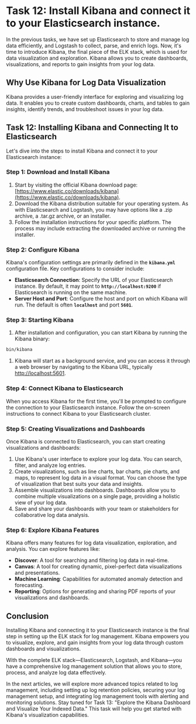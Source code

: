 # Task 12: Install Kibana and connect it to your Elasticsearch instance.

In the previous tasks, we have set up Elasticsearch to store and manage log data efficiently, and Logstash to collect, parse, and enrich logs. Now, it's time to introduce Kibana, the final piece of the ELK stack, which is used for data visualization and exploration. Kibana allows you to create dashboards, visualizations, and reports to gain insights from your log data.

## **Why Use Kibana for Log Data Visualization**

Kibana provides a user-friendly interface for exploring and visualizing log data. It enables you to create custom dashboards, charts, and tables to gain insights, identify trends, and troubleshoot issues in your log data.

## **Task 12: Installing Kibana and Connecting It to Elasticsearch**

Let's dive into the steps to install Kibana and connect it to your Elasticsearch instance:

### **Step 1: Download and Install Kibana**

1. Start by visiting the official Kibana download page: [https://www.elastic.co/downloads/kibana](https://www.elastic.co/downloads/kibana).
2. Download the Kibana distribution suitable for your operating system. As with Elasticsearch and Logstash, you may have options like a .zip archive, a .tar.gz archive, or an installer.
3. Follow the installation instructions for your specific platform. The process may include extracting the downloaded archive or running the installer.

### **Step 2: Configure Kibana**

Kibana's configuration settings are primarily defined in the **`kibana.yml`** configuration file. Key configurations to consider include:

- **Elasticsearch Connection**: Specify the URL of your Elasticsearch instance. By default, it may point to **`http://localhost:9200`** if Elasticsearch is running on the same machine.
- **Server Host and Port**: Configure the host and port on which Kibana will run. The default is often **`localhost`** and port **`5601`**.

### **Step 3: Starting Kibana**

1. After installation and configuration, you can start Kibana by running the Kibana binary:

```bash
bin/kibana
```

1. Kibana will start as a background service, and you can access it through a web browser by navigating to the Kibana URL, typically [http://localhost:5601](http://localhost:5601/).

### **Step 4: Connect Kibana to Elasticsearch**

When you access Kibana for the first time, you'll be prompted to configure the connection to your Elasticsearch instance. Follow the on-screen instructions to connect Kibana to your Elasticsearch cluster.

### **Step 5: Creating Visualizations and Dashboards**

Once Kibana is connected to Elasticsearch, you can start creating visualizations and dashboards:

1. Use Kibana's user interface to explore your log data. You can search, filter, and analyze log entries.
2. Create visualizations, such as line charts, bar charts, pie charts, and maps, to represent log data in a visual format. You can choose the type of visualization that best suits your data and insights.
3. Assemble visualizations into dashboards. Dashboards allow you to combine multiple visualizations on a single page, providing a holistic view of your log data.
4. Save and share your dashboards with your team or stakeholders for collaborative log data analysis.

### **Step 6: Explore Kibana Features**

Kibana offers many features for log data visualization, exploration, and analysis. You can explore features like:

- **Discover**: A tool for searching and filtering log data in real-time.
- **Canvas**: A tool for creating dynamic, pixel-perfect data visualizations and presentations.
- **Machine Learning**: Capabilities for automated anomaly detection and forecasting.
- **Reporting**: Options for generating and sharing PDF reports of your visualizations and dashboards.

## **Conclusion**

Installing Kibana and connecting it to your Elasticsearch instance is the final step in setting up the ELK stack for log management. Kibana empowers you to visualize, explore, and gain insights from your log data through custom dashboards and visualizations.

With the complete ELK stack—Elasticsearch, Logstash, and Kibana—you have a comprehensive log management solution that allows you to store, process, and analyze log data effectively.

In the next articles, we will explore more advanced topics related to log management, including setting up log retention policies, securing your log management setup, and integrating log management tools with alerting and monitoring solutions. Stay tuned for Task 13: "Explore the Kibana Dashboard and Visualize Your Indexed Data." This task will help you get started with Kibana's visualization capabilities.